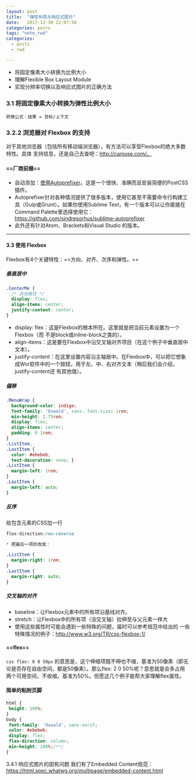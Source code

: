 ```yaml
---
layout: post
title:  "弹性布局与响应式图片"
date:   2017-12-30 22:07:50
categories: posts
tags: "note_rwd"
categories:
  - posts
  - rwd

---
```






* 将固定像素大小转换为比例大小
* 理解Flexible Box Layout Module
* 实现分辨率切换以及响应式图片的正确方法



### 3.1 将固定像素大小转换为弹性比例大小
```转换公式：结果 = 目标/上下文```
### 3.2.2 浏览器对 Flexbox 的支持
对于其他浏览器（包括所有移动端浏览器），有方法可以享受Flexbox的绝大多数特性。具体
支持信息，还是自己去查吧：http://caniuse.com/。
#### ==厂商前缀==
* 自动添加：[使用Autoprefixer](https://github.com/postcss/autoprefixer)。这是一个很快、准确而且安装简便的PostCSS插件。
* Autoprefixer针对各种情况提供了很多版本，使用它甚至不需要命令行构建工具（Gulp或Grunt）。如果你使用Sublime Text，有一个版本可以让你直接在Command Palette里选择使用它：https://github.com/sindresorhus/sublime-autoprefixer 
* 此外还有针对Atom、Brackets和Visual Studio
的版本。
***
#### 3.3 使用 Flexbox 
Flexbox有4个关键特性：==方向、对齐、次序和弹性。==
##### 垂直居中
```css
.CenterMe { 
  /* 其他属性 */ 
  display: flex; 
  align-items: center; 
  justify-content: center; 
} 
```
* display: flex：这是Flexbox的根本所在。这里就是把当前元素设置为一个Flexbox（而
不是block或inline-block之类的）。
* align-items：这是要在Flexbox中沿交叉轴对齐项目（在这个例子中垂直居中文本）。
*  justify-content：在这里设置内容沿主轴居中。在Flexbox中，可以把它想象成Wor软件中的一个按钮，用于左、中、右对齐文本（稍后我们会介绍，justify-content还
有其他值）。

##### 偏移
```css
.MenuWrap { 
  background-color: indigo; 
  font-family: 'Oswald', sans- font-size: 1rem; 
  min-height: 2.75rem; 
  display: flex; 
  align-items: center; 
  padding: 0 1rem; 
} 
.ListItem, 
.LastItem { 
  color: #ebebeb; 
  text-decoration: none; } 
.ListItem { 
  margin-left: 1rem; 
} 
.LastItem { 
  margin-left: auto; 
} 
```
##### 反序
给包含元素的CSS加一行
```css
flex-direction:row-reverse

* 把最后一项的改成：

.ListItem { 
  margin-right: 1rem; 
} 
.LastItem { 
  margin-right: auto; 
} 
```
##### 交叉轴的对齐
* baseline：让Flexbox元素中的所有项沿基线对齐。
* stretch：让Flexbox中的所有项（没交叉轴）拉伸至与父元素一样大
* 使用这些属性时可能会遇到一些特殊的问题，届时可以参考规范中给出的
一些特殊情况的例子：http://www.w3.org/TR/css-flexbox-1/

#### ==flex==
```css flex: 0 0 50px```
的意思是，这个伸缩项既不伸也不缩，基准为50像素（即无论是否存在自由空间，都是50像素）。那么flex: 2 0 50%呢？意思就是会多占用两个可用空间，不收缩，基准为50%。但愿这几个例子能帮大家理解flex属性。

#### 简单的粘附页脚

```css
html {
 height: 100%;
}
body {
 font-family: 'Oswald', sans-serif;
 color: #ebebeb;
 display: flex;
 flex-direction: column;
 min-height: 100%;/**/
} 
```
3.4.1 响应式图片的固有问题
我们有了Embedded Content规范：
https://html.spec.whatwg.org/multipage/embedded-content.html